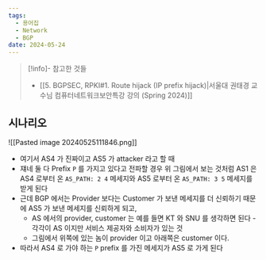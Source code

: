 ```yaml
---
tags:
  - 용어집
  - Network
  - BGP
date: 2024-05-24
---
```

> [!info]- 참고한 것들
> - [[5. BGPSEC, RPKI#1. Route hijack (IP prefix hijack)|서울대 권태경 교수님 컴퓨터네트워크보안특강 강의 (Spring 2024)]]

## 시나리오

![[Pasted image 20240525111846.png]]

- 여기서 AS4 가 진짜이고 AS5 가 attacker 라고 할 때
- 쟤네 둘 다 Prefix `P` 를 가지고 있다고 전파할 경우 위 그림에서 보는 것처럼 AS1 은 AS4 로부터 온 `AS_PATH: 2 4` 메세지와 AS5 로부터 온 `AS_PATH: 3 5` 메세지를 받게 된다
- 근데 BGP 에서는 Provider 보다는 Customer 가 보낸 메세지를 더 신뢰하기 때문에 AS5 가 보낸 메세지를 신뢰하게 되고,
	- AS 에서의 provider, customer 는 예를 들면 KT 와 SNU 를 생각하면 된다 - 각각이 AS 이지만 서비스 제공자와 소비자가 있는 것
	- 그림에서 위쪽에 있는 놈이 provider 이고 아래쪽은 customer 이다.
- 따라서 AS4 로 가야 하는 `P` prefix 를 가진 메세지가 AS5 로 가게 된다